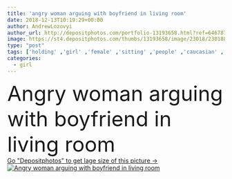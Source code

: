 ```yaml
---
title: 'angry woman arguing with boyfriend in living room'
date: 2018-12-13T10:19:29+00:00
author: AndrewLozovyi
author_url: http://depositphotos.com/portfolio-13193658.html?ref=64678756
image: https://st4.depositphotos.com/thumbs/13193658/image/23018/230188206/api_thumb_450.jpg?forcejpeg=true
type: "post"
tags: ['holding' ,'girl' ,'female' ,'sitting' ,'people' ,'caucasian' ,'male' ,'man' ,'connection' ,'interior' ,'home' ,'couple' ,'woman' ,'communication' ,'together' ,'togetherness' ,'indoors' ,'using' ,'angry' ,'casual' ,'sofa' ,'irritated' ,'Gesturing' ,'smartphone' ,'quarrel' ,'boyfriend' ,'girlfriend' ,'bearded' ,'arguing' ,'Quarreling' ,'young adult' ,'Living Room' ,'Relationship Difficulties' ]
categories: 
  - girl
---
```

<div aling="center">
            <font size="60"> Angry woman arguing with boyfriend in living room</font>   
</div>
<div>
    <a href='https://depositphotos.com/230188206/stock-photo-angry-woman-arguing-boyfriend-living.html?ref=64678756' target=_blank > Go "Depositphotos" to get lage size of this picture ->
        <img href='https://depositphotos.com/230188206/stock-photo-angry-woman-arguing-boyfriend-living.html?ref=64678756' src='https://st4.depositphotos.com/13193658/23018/i/950/depositphotos_230188206-stock-photo-angry-woman-arguing-boyfriend-living.jpg?forcejpeg=true' alt='Angry woman arguing with boyfriend in living room' >
    </a>
</div>
